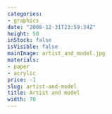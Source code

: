```yaml
---
categories:
- graphics
date: "2008-12-31T23:59:34Z"
height: 50
inStock: false
isVisible: false
mainImage: artist_and_model.jpg
materials:
- paper
- acrylic
price: -1
slug: artist-and-model
title: Artist and model
width: 70
---
```


